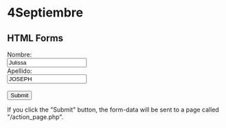 # 4Septiembre
<html>
<body>

<h2>HTML Forms</h2>

<form action="Ejercicio.php">
  Nombre:<br>
  <input type="text" name="nombre" value="Julissa">
  <br>
  Apellido:<br>
  <input type="text" name="apellido" value="JOSEPH">
  <br><br>
  <input type="submit" value="Submit">
</form> 

<p>If you click the "Submit" button, the form-data will be sent to a page called "/action_page.php".</p>

</body>
</html>
